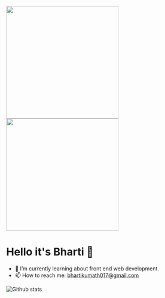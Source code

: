 <img src="https://media.giphy.com/media/RbDKaczqWovIugyJmW/giphy.gif" width="300"><img src = "https://media1.tenor.com/images/6c000080b2a5c1775fd3a0f75ae40bb7/tenor.gif?itemid=21308149" width ="300">
# Hello it's Bharti 👋


- 🌱 I’m currently learning about front end web development.
- 📫 How to reach me: bhartikumath017@gmail.com

![Github stats](https://github-readme-stats.vercel.app/api?username=Bharti-kumath&theme=radical)
